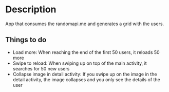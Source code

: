 # Description

App that consumes the randomapi.me and generates a grid with the users.

## Things to do

* Load more: When reaching the end of the first 50 users, it reloads 50 more
* Swipe to reload: When swiping up on top of the main activity, it searches for 50 new users
* Collapse image in detail activity: If you swipe up on the image in the detail activity, the image collapses and you only see the details of the user
